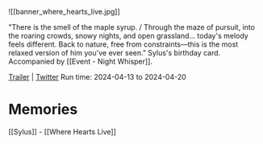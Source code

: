 ![[banner_where_hearts_live.jpg]]

"There is the smell of the maple syrup. / Through the maze of pursuit, into the roaring crowds, snowy nights, and open grassland... today's melody feels different. Back to nature, free from constraints—this is the most relaxed version of him you've ever seen."
Sylus's birthday card. Accompanied by [[Event - Night Whisper]].

[Trailer](https://www.youtube.com/watch?v=fuwac7KaH8U) | [Twitter](https://x.com/Love_Deepspace/status/1910576258796363837)
Run time: 2024-04-13 to 2024-04-20

# Memories
[[Sylus]] - [[Where Hearts Live]]
